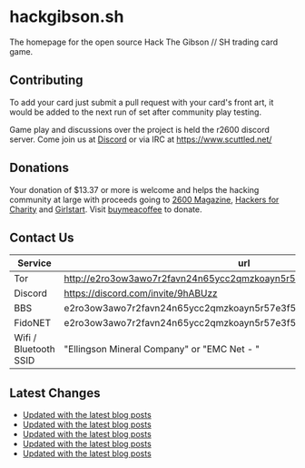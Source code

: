 # hackgibson.sh
The homepage for the open source Hack The Gibson // SH trading card game.


## Contributing

To add your card just submit a pull request with your card's front art, it would be added to the next run of set after community play testing.

Game play and discussions over the project is held the r2600 discord server. Come join us at [Discord](https://discord.com/invite/9hABUzz) or via IRC at https://www.scuttled.net/


## Donations

Your donation of $13.37 or more is welcome and helps the hacking community at large with proceeds going to [2600 Magazine](https://2600.com/), [Hackers for Charity](https://hackersforcharity.org) and [Girlstart](https://girlstart.org).  Visit [buymeacoffee](https://www.buymeacoffee.com/hackgibson.sh) to donate.


## Contact Us

Service | url
-|-
Tor | http://e2ro3ow3awo7r2favn24n65ycc2qmzkoayn5r57e3f56nvjwdcgg32ad.onion
Discord | https://discord.com/invite/9hABUzz
BBS | e2ro3ow3awo7r2favn24n65ycc2qmzkoayn5r57e3f56nvjwdcgg32ad.onion:23
FidoNET | e2ro3ow3awo7r2favn24n65ycc2qmzkoayn5r57e3f56nvjwdcgg32ad.onion:24554
Wifi / Bluetooth SSID | "Ellingson Mineral Company" or "EMC Net - <fidonet address>"

## Latest Changes
<!-- BLOG-POST-LIST:START -->
- [Updated with the latest blog posts](https://github.com/DFW2600/hackgibson.sh/commit/08ad6e986c23b78145d94df579ab01dd22bb8493)
- [Updated with the latest blog posts](https://github.com/DFW2600/hackgibson.sh/commit/af57981c80b1c7082eea6faa8aced48b15aeaed1)
- [Updated with the latest blog posts](https://github.com/DFW2600/hackgibson.sh/commit/2ef57b8bf1c35406d95489012c270af5586b55e5)
- [Updated with the latest blog posts](https://github.com/DFW2600/hackgibson.sh/commit/158c44985d1c29f1dedbbd0376f9da3a8759c1ee)
- [Updated with the latest blog posts](https://github.com/DFW2600/hackgibson.sh/commit/a7632333a8d8849da52b200c4b203c8a9d2588f0)
<!-- BLOG-POST-LIST:END -->
